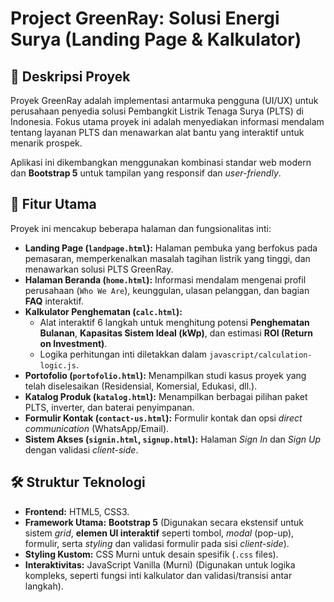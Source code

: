 # Project GreenRay: Solusi Energi Surya (Landing Page & Kalkulator)

## 📝 Deskripsi Proyek

Proyek GreenRay adalah implementasi antarmuka pengguna (UI/UX) untuk perusahaan penyedia solusi Pembangkit Listrik Tenaga Surya (PLTS) di Indonesia. Fokus utama proyek ini adalah menyediakan informasi mendalam tentang layanan PLTS dan menawarkan alat bantu yang interaktif untuk menarik prospek.

Aplikasi ini dikembangkan menggunakan kombinasi standar web modern dan **Bootstrap 5** untuk tampilan yang responsif dan *user-friendly*.

## 🌟 Fitur Utama

Proyek ini mencakup beberapa halaman dan fungsionalitas inti:

* **Landing Page (`landpage.html`):** Halaman pembuka yang berfokus pada pemasaran, memperkenalkan masalah tagihan listrik yang tinggi, dan menawarkan solusi PLTS GreenRay.
* **Halaman Beranda (`home.html`):** Informasi mendalam mengenai profil perusahaan (`Who We Are`), keunggulan, ulasan pelanggan, dan bagian **FAQ** interaktif.
* **Kalkulator Penghematan (`calc.html`):**
    * Alat interaktif 6 langkah untuk menghitung potensi **Penghematan Bulanan**, **Kapasitas Sistem Ideal (kWp)**, dan estimasi **ROI (Return on Investment)**.
    * Logika perhitungan inti diletakkan dalam `javascript/calculation-logic.js`.
* **Portofolio (`portofolio.html`):** Menampilkan studi kasus proyek yang telah diselesaikan (Residensial, Komersial, Edukasi, dll.).
* **Katalog Produk (`katalog.html`):** Menampilkan berbagai pilihan paket PLTS, inverter, dan baterai penyimpanan.
* **Formulir Kontak (`contact-us.html`):** Formulir kontak dan opsi *direct communication* (WhatsApp/Email).
* **Sistem Akses (`signin.html`, `signup.html`):** Halaman *Sign In* dan *Sign Up* dengan validasi *client-side*.

## 🛠️ Struktur Teknologi

* **Frontend:** HTML5, CSS3.
* **Framework Utama:** **Bootstrap 5** (Digunakan secara ekstensif untuk sistem *grid*, **elemen UI interaktif** seperti tombol, *modal* (pop-up), formulir, serta *styling* dan validasi formulir pada sisi *client-side*).
* **Styling Kustom:** CSS Murni untuk desain spesifik (`.css` files).
* **Interaktivitas:** JavaScript Vanilla (Murni) (Digunakan untuk logika kompleks, seperti fungsi inti kalkulator dan validasi/transisi antar langkah).
